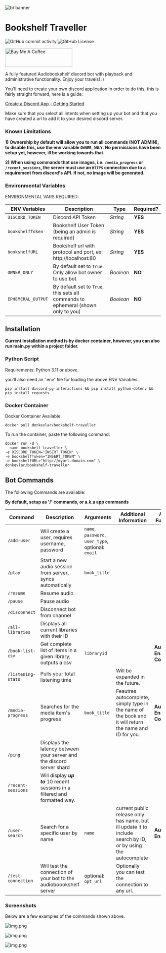 ![bt banner](https://github.com/donkevlar/Bookshelf-Traveller/assets/21166416/69de1291-22e9-49c2-8d3a-e6b15ff1b149)

# Bookshelf Traveller

![GitHub commit activity](https://img.shields.io/github/commit-activity/m/donkevlar/bookshelf-traveller)
![GitHub License](https://img.shields.io/github/license/donkevlar/Bookshelf-Traveller)

<a href="https://www.buymeacoffee.com/donkevlar" target="_blank"><img src="https://cdn.buymeacoffee.com/buttons/v2/default-green.png" alt="Buy Me A Coffee" style="height: 60px !important;width: 217px !important;" ></a>


A fully featured Audiobookshelf discord bot with playback and administrative functionality. Enjoy your travels! :)

You'll need to create your own discord application in order to do this, this is fairly straight forward, here is a guide:

[Create a Discord App - Getting Started](https://discord.com/developers/docs/getting-started#step-1-creating-an-app)

Make sure that you select all intents when setting up your bot and that you have created a url to add it to your desired discord server.
### Known Limitations
**1) Ownership by default will allow you to run all commands (NOT ADMIN), to disable this, use the env variable `OWNER_ONLY`. 
No permissions have been setup yet, however, ill be working towards that.**

**2) When using commands that use images, i.e. `/media_progress` or `/recent_sessions`, 
the server must use an `HTTPS` connection due to a requirement from discord's API. If not, no image will be generated.**

### Environmental Variables
ENVIRONMENTAL VARS REQUIRED:

| ENV Variables      | Description                                                                       | Type      | Required? |
|--------------------|-----------------------------------------------------------------------------------|-----------|-----------|
| `DISCORD_TOKEN`    | Discord API Token                                                                 | *String*  | **YES**   |
| `bookshelfToken`   | Bookshelf User Token (being an admin is required)                                 | *String*  | **YES**   |
| `bookshelfURL`     | Bookshelf url with protocol and port, ex: http://localhost:80                     | *String*  | **YES**   |
| `OWNER_ONLY`       | By default set to `True`. Only allow bot owner to use bot.                        | *Boolean* | **NO**    |
| `EPHEMERAL_OUTPUT` | By default set to `True`, this sets all commands to ephemeral (shown only to you) | *Boolean* | **NO**    |

## Installation
**Current Installation method is by docker container, however, you can also run main.py within a project folder.**
### Python Script
Requirements: Python 3.11 or above.

you'll also need an '.env' file for loading the above ENV Variables
```
pip install discord-py-interactions && pip install python-dotenv && pip install requests
```
### Docker Container
Docker Container Available:

```
docker pull donkevlar/bookshelf-traveller
```
To run the container, paste the following command:
```
docker run -d \
--name bookshelf-traveller \
-e DISCORD_TOKEN="INSERT_TOKEN" \
-e bookshelfToken="INSERT_TOKEN" \
-e bookshelfURL="http://myurl.domain.com" \
donkevlar/bookshelf-traveller
```

## Bot Commands
The following Commands are available:

**By default, setup as '/' commands, or a.k.a app commands**

| Command            | Description                                                                  | Arguments                                          | Additional Information                                                                                        | Additional Functionality                |
|--------------------|------------------------------------------------------------------------------|----------------------------------------------------|---------------------------------------------------------------------------------------------------------------|-----------------------------------------|
| `/add-user`        | Will create a user, requires username, password                              | `name`, `password`, `user_type`, optional: `email` |                                                                                                               |
| `/play`            | Start a new audio session from server, syncs automatically                   | `book_title`                                       |                                                                                                               |                                         |
| `/resume`          | Resume audio                                                                 |                                                    |                                                                                                               |                                         |
| `/pause`           | Pause audio                                                                  |                                                    |                                                                                                               |                                         |
| `/disconnect`      | Disconnect bot from channel                                                  |                                                    |                                                                                                               |                                         |
| `/all-libraries`   | Displays all current libraries with their ID                                 |                                                    |                                                                                                               |
| `/book-list-csv`   | Get complete list of items in a given library, outputs a csv                 | `libraryid`                                        |                                                                                                               | **Autocomplete Enabled & Cover Images** |
| `/listening-stats` | Pulls your total listening time                                              |                                                    | Will be expanded in the future.                                                                               |                                         |
| `/media-progress`  | Searches for the media item's progress                                       | `book_title`                                       | Feautres autocomplete, simply type in the name of the book and it will return the name and ID for you.        | **Autocomplete Enabled & Cover Images** |
| `/ping`            | Displays the latency between your server and the discord server shard        |                                                    |                                                                                                               |
| `/recent-sessions` | Will display ***up to*** 10 recent sessions in a filtered and formatted way. |                                                    |                                                                                                               |
| `/user-search`     | Search for a specific user by name                                           | `name`                                             | current public release only has name, but ill update it to include search by ID, or by using the autocomplete | **Autocomplete Enabled**                |
| `/test-connection` | Will test the connection of your bot to the audioboookshelf server           | optional: `opt_url`                                | Optionally you can test the connection to any url.                                                            |                                         |

### Screenshots
Below are a few examples of the commands shown above.

![img.png](images/img.png)

![img.png](images/mediaprogress.png)

![img.png](images/autocomplete.png)
